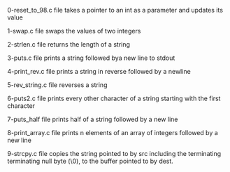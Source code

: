 0-reset_to_98.c file takes a pointer to an int as a parameter and updates its value

1-swap.c file swaps the values of two integers

2-strlen.c file returns the length of a string

3-puts.c file prints a string followed bya new line to stdout

4-print_rev.c file prints a string in reverse followed by a newline

5-rev_string.c file reverses a string

6-puts2.c file prints every other character of a string starting with the first character

7-puts_half file prints half of a string followed by a new line

8-print_array.c file prints n elements of an array of integers followed by a new line

9-strcpy.c file copies the string pointed to by src including the terminating terminating null byte (\0), to the buffer pointed to by dest.
